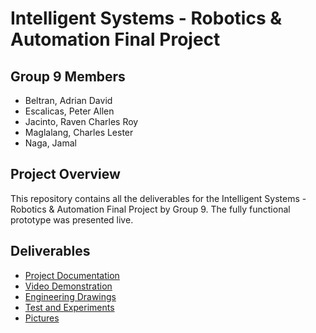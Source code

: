 # Intelligent Systems - Robotics & Automation Final Project

## Group 9 Members
- Beltran, Adrian David
- Escalicas, Peter Allen
- Jacinto, Raven Charles Roy
- Maglalang, Charles Lester
- Naga, Jamal

## Project Overview
This repository contains all the deliverables for the Intelligent Systems - Robotics & Automation Final Project by Group 9. The fully functional prototype was presented live.

## Deliverables
- [Project Documentation](https://docs.google.com/document/d/1S_d04hjjn0CKEjpcYK3bUfxS4Ib_8GCvhp98ja8v1CQ/edit)
- [Video Demonstration](https://drive.google.com/drive/folders/11dSI1mwSVRSiU7uZPA7vKhVnSEfgWZ-b)
- [Engineering Drawings](https://drive.google.com/drive/folders/1Ajvi8P1nUs-jtEZl1dXGTX976mf42J1B)
- [Test and Experiments](https://docs.google.com/document/d/1CVpdh5OH8YC3Sb0EB31vjD4PGuEdHQNvMN0iCSbM7Sw/edit#heading=h.5b0xiay7zv5t)
- [Pictures](https://drive.google.com/drive/folders/12kwBlrLefuSLgtEh6XkP5m_-k1B5tz7t)
